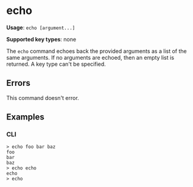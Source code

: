 # echo

**Usage**: `echo [argument...]`

**Supported key types**: none

The `echo` command echoes back the provided arguments as a list of the same
arguments. If no arguments are echoed, then an empty list is returned. A key
type can't be specified.

## Errors

This command doesn't error.

## Examples

### CLI

```
> echo foo bar baz
foo
bar
baz
> echo echo
echo
> echo

```
